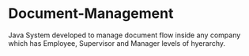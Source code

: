 # Document-Management
Java System developed to manage document flow inside any company which has Employee, Supervisor and Manager levels of hyerarchy.

